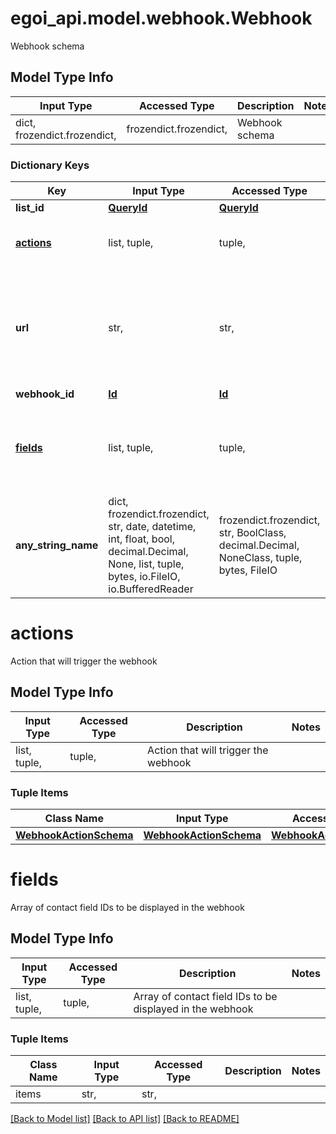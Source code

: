 # egoi_api.model.webhook.Webhook

Webhook schema

## Model Type Info
Input Type | Accessed Type | Description | Notes
------------ | ------------- | ------------- | -------------
dict, frozendict.frozendict,  | frozendict.frozendict,  | Webhook schema | 

### Dictionary Keys
Key | Input Type | Accessed Type | Description | Notes
------------ | ------------- | ------------- | ------------- | -------------
**list_id** | [**QueryId**](QueryId.md) | [**QueryId**](QueryId.md) |  | 
**[actions](#actions)** | list, tuple,  | tuple,  | Action that will trigger the webhook | 
**url** | str,  | str,  | Url to send the webhook:  *       Note: Only &#x27;http&#x27; or &#x27;https&#x27; protocols are supported | 
**webhook_id** | [**Id**](Id.md) | [**Id**](Id.md) |  | [optional] 
**[fields](#fields)** | list, tuple,  | tuple,  | Array of contact field IDs to be displayed in the webhook | [optional] 
**any_string_name** | dict, frozendict.frozendict, str, date, datetime, int, float, bool, decimal.Decimal, None, list, tuple, bytes, io.FileIO, io.BufferedReader | frozendict.frozendict, str, BoolClass, decimal.Decimal, NoneClass, tuple, bytes, FileIO | any string name can be used but the value must be the correct type | [optional]

# actions

Action that will trigger the webhook

## Model Type Info
Input Type | Accessed Type | Description | Notes
------------ | ------------- | ------------- | -------------
list, tuple,  | tuple,  | Action that will trigger the webhook | 

### Tuple Items
Class Name | Input Type | Accessed Type | Description | Notes
------------- | ------------- | ------------- | ------------- | -------------
[**WebhookActionSchema**](WebhookActionSchema.md) | [**WebhookActionSchema**](WebhookActionSchema.md) | [**WebhookActionSchema**](WebhookActionSchema.md) |  | 

# fields

Array of contact field IDs to be displayed in the webhook

## Model Type Info
Input Type | Accessed Type | Description | Notes
------------ | ------------- | ------------- | -------------
list, tuple,  | tuple,  | Array of contact field IDs to be displayed in the webhook | 

### Tuple Items
Class Name | Input Type | Accessed Type | Description | Notes
------------- | ------------- | ------------- | ------------- | -------------
items | str,  | str,  |  | 

[[Back to Model list]](../../README.md#documentation-for-models) [[Back to API list]](../../README.md#documentation-for-api-endpoints) [[Back to README]](../../README.md)

